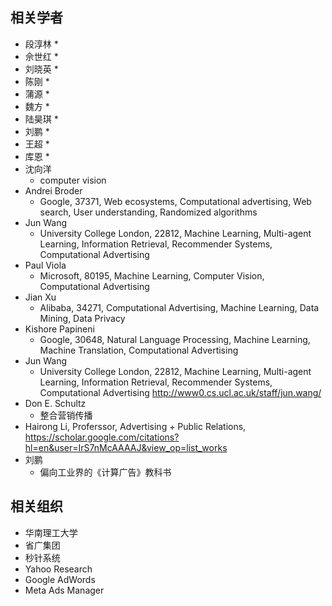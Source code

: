 ## 相关学者
* 段淳林
  * 
* 佘世红
  * 
* 刘晓英
  * 
* 陈刚
  * 
* 蒲源
  * 
* 魏方
  * 
* 陆昊琪
  * 
* 刘鹏
  * 
* 王超
  * 
* 库恩
  * 
* 沈向洋
  * computer vision
* Andrei Broder
  * Google, 37371, Web ecosystems, Computational advertising, Web search, User understanding, Randomized algorithms
* Jun Wang
  * University College London, 22812, Machine Learning, Multi-agent Learning, Information Retrieval, Recommender Systems, Computational Advertising
* Paul Viola
  * Microsoft, 80195, Machine Learning, Computer Vision, Computational Advertising
* Jian Xu
  * Alibaba, 34271, Computational Advertising, Machine Learning, Data Mining, Data Privacy
* Kishore Papineni
  * Google, 30648, Natural Language Processing, Machine Learning, Machine Translation, Computational Advertising
* Jun Wang
  * University College London, 22812, Machine Learning, Multi-agent Learning, Information Retrieval, Recommender Systems, Computational Advertising http://www0.cs.ucl.ac.uk/staff/jun.wang/
* Don E. Schultz
  * 整合营销传播
* Hairong Li, Proferssor, Advertising + Public Relations, https://scholar.google.com/citations?hl=en&user=IrS7nMcAAAAJ&view_op=list_works
* 刘鹏
  * 偏向工业界的《计算广告》教科书

## 相关组织
* 华南理工大学
* 省广集团
* 秒针系统
* Yahoo Research
* Google AdWords
* Meta Ads Manager